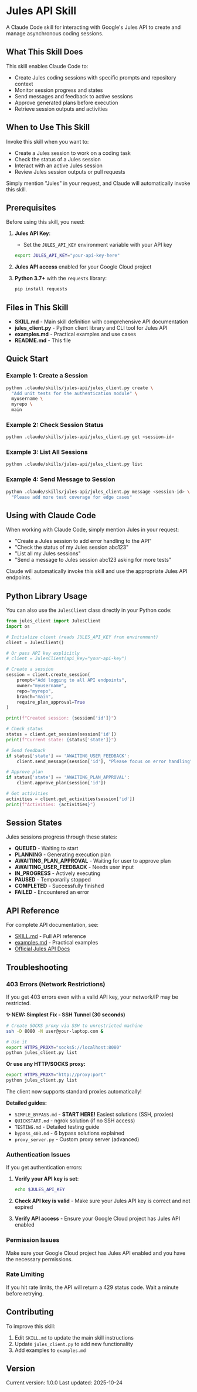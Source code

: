 # Jules API Skill

A Claude Code skill for interacting with Google's Jules API to create and manage asynchronous coding sessions.

## What This Skill Does

This skill enables Claude Code to:
- Create Jules coding sessions with specific prompts and repository context
- Monitor session progress and states
- Send messages and feedback to active sessions
- Approve generated plans before execution
- Retrieve session outputs and activities

## When to Use This Skill

Invoke this skill when you want to:
- Create a Jules session to work on a coding task
- Check the status of a Jules session
- Interact with an active Jules session
- Review Jules session outputs or pull requests

Simply mention "Jules" in your request, and Claude will automatically invoke this skill.

## Prerequisites

Before using this skill, you need:

1. **Jules API Key**:
   - Set the `JULES_API_KEY` environment variable with your API key
   ```bash
   export JULES_API_KEY="your-api-key-here"
   ```

2. **Jules API access** enabled for your Google Cloud project

3. **Python 3.7+** with the `requests` library:
   ```bash
   pip install requests
   ```

## Files in This Skill

- **SKILL.md** - Main skill definition with comprehensive API documentation
- **jules_client.py** - Python client library and CLI tool for Jules API
- **examples.md** - Practical examples and use cases
- **README.md** - This file

## Quick Start

### Example 1: Create a Session

```bash
python .claude/skills/jules-api/jules_client.py create \
  "Add unit tests for the authentication module" \
  myusername \
  myrepo \
  main
```

### Example 2: Check Session Status

```bash
python .claude/skills/jules-api/jules_client.py get <session-id>
```

### Example 3: List All Sessions

```bash
python .claude/skills/jules-api/jules_client.py list
```

### Example 4: Send Message to Session

```bash
python .claude/skills/jules-api/jules_client.py message <session-id> \
  "Please add more test coverage for edge cases"
```

## Using with Claude Code

When working with Claude Code, simply mention Jules in your request:

- "Create a Jules session to add error handling to the API"
- "Check the status of my Jules session abc123"
- "List all my Jules sessions"
- "Send a message to Jules session abc123 asking for more tests"

Claude will automatically invoke this skill and use the appropriate Jules API endpoints.

## Python Library Usage

You can also use the `JulesClient` class directly in your Python code:

```python
from jules_client import JulesClient
import os

# Initialize client (reads JULES_API_KEY from environment)
client = JulesClient()

# Or pass API key explicitly
# client = JulesClient(api_key="your-api-key")

# Create a session
session = client.create_session(
    prompt="Add logging to all API endpoints",
    owner="myusername",
    repo="myrepo",
    branch="main",
    require_plan_approval=True
)

print(f"Created session: {session['id']}")

# Check status
status = client.get_session(session['id'])
print(f"Current state: {status['state']}")

# Send feedback
if status['state'] == 'AWAITING_USER_FEEDBACK':
    client.send_message(session['id'], "Please focus on error handling")

# Approve plan
if status['state'] == 'AWAITING_PLAN_APPROVAL':
    client.approve_plan(session['id'])

# Get activities
activities = client.get_activities(session['id'])
print(f"Activities: {activities}")
```

## Session States

Jules sessions progress through these states:

- **QUEUED** - Waiting to start
- **PLANNING** - Generating execution plan
- **AWAITING_PLAN_APPROVAL** - Waiting for user to approve plan
- **AWAITING_USER_FEEDBACK** - Needs user input
- **IN_PROGRESS** - Actively executing
- **PAUSED** - Temporarily stopped
- **COMPLETED** - Successfully finished
- **FAILED** - Encountered an error

## API Reference

For complete API documentation, see:
- [SKILL.md](./SKILL.md) - Full API reference
- [examples.md](./examples.md) - Practical examples
- [Official Jules API Docs](https://developers.google.com/jules/api/reference/rest)

## Troubleshooting

### 403 Errors (Network Restrictions)

If you get 403 errors even with a valid API key, your network/IP may be restricted.

**✨ NEW: Simplest Fix - SSH Tunnel (30 seconds)**
```bash
# Create SOCKS proxy via SSH to unrestricted machine
ssh -D 8080 -N user@your-laptop.com &

# Use it
export HTTPS_PROXY="socks5://localhost:8080"
python jules_client.py list
```

**Or use any HTTP/SOCKS proxy:**
```bash
export HTTPS_PROXY="http://proxy:port"
python jules_client.py list
```

The client now supports standard proxies automatically!

**Detailed guides:**
- `SIMPLE_BYPASS.md` - **START HERE!** Easiest solutions (SSH, proxies)
- `QUICKSTART.md` - ngrok solution (if no SSH access)
- `TESTING.md` - Detailed testing guide
- `bypass_403.md` - 6 bypass solutions explained
- `proxy_server.py` - Custom proxy server (advanced)

### Authentication Issues

If you get authentication errors:

1. **Verify your API key is set**:
   ```bash
   echo $JULES_API_KEY
   ```

2. **Check API key is valid** - Make sure your Jules API key is correct and not expired

3. **Verify API access** - Ensure your Google Cloud project has Jules API enabled

### Permission Issues

Make sure your Google Cloud project has Jules API enabled and you have the necessary permissions.

### Rate Limiting

If you hit rate limits, the API will return a 429 status code. Wait a minute before retrying.

## Contributing

To improve this skill:
1. Edit `SKILL.md` to update the main skill instructions
2. Update `jules_client.py` to add new functionality
3. Add examples to `examples.md`

## Version

Current version: 1.0.0
Last updated: 2025-10-24
